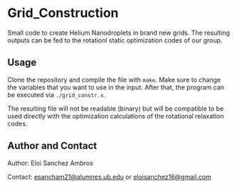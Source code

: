 # Grid_Construction
Small code to create Helium Nanodroplets in brand new grids. The resulting outputs can be fed to the rotationl static optimization codes of our group. 

## Usage
Clone the repository and compile the file with ```make```. Make sure to change the variables that you want to use in the input. After that, the program can be executed via ```./grid_constr.x```.

The resulting file will not be readable (binary) but will be compatible to be used directly with the optimization calculations of the rotational relaxation codes.

## Author and Contact
Author: Eloi Sanchez Ambros

Contact: esancham21@alumnes.ub.edu or eloisanchez16@gmail.com
